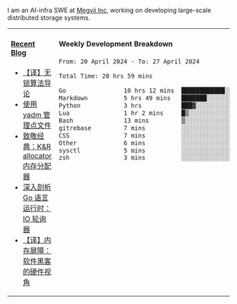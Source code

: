 I am an AI-infra SWE at [Megvii Inc](https://en.megvii.com/), working on developing large-scale distributed storage systems.

<table width="960px">
<tr>
<td valign="top" width="50%">

#### <a href="https://www.kongjun18.me" target="_blank">Recent Blog</a>

<!-- BLOG-POST-LIST:START -->
- [【译】无锁算法导论](https://kongjun18.github.io/posts/2023/07/14/)
- [使用 yadm 管理点文件](https://kongjun18.github.io/posts/2023/04/07/)
- [致敬经典：K&amp;R allocator 内存分配器](https://kongjun18.github.io/posts/2022/12/12/)
- [深入剖析 Go 语言运行时：IO 轮询器](https://kongjun18.github.io/posts/2022/11/21/)
- [【译】内存屏障：软件黑客的硬件视角](https://kongjun18.github.io/posts/2022/11/03/)
<!-- BLOG-POST-LIST:END -->

</td>
<td valign="top" width="50%">

#### Weekly Development Breakdown

<!--START_SECTION:waka-->

```txt
From: 20 April 2024 - To: 27 April 2024

Total Time: 20 hrs 59 mins

Go                10 hrs 12 mins  ████████████░░░░░░░░░░░░░   48.63 %
Markdown          5 hrs 49 mins   ███████░░░░░░░░░░░░░░░░░░   27.71 %
Python            3 hrs           ███▓░░░░░░░░░░░░░░░░░░░░░   14.30 %
Lua               1 hr 2 mins     █▒░░░░░░░░░░░░░░░░░░░░░░░   04.93 %
Bash              13 mins         ▒░░░░░░░░░░░░░░░░░░░░░░░░   01.09 %
gitrebase         7 mins          ░░░░░░░░░░░░░░░░░░░░░░░░░   00.61 %
CSS               7 mins          ░░░░░░░░░░░░░░░░░░░░░░░░░   00.58 %
Other             6 mins          ░░░░░░░░░░░░░░░░░░░░░░░░░   00.52 %
sysctl            5 mins          ░░░░░░░░░░░░░░░░░░░░░░░░░   00.45 %
zsh               3 mins          ░░░░░░░░░░░░░░░░░░░░░░░░░   00.29 %
```

<!--END_SECTION:waka-->
</td>
</tr>

</table>
